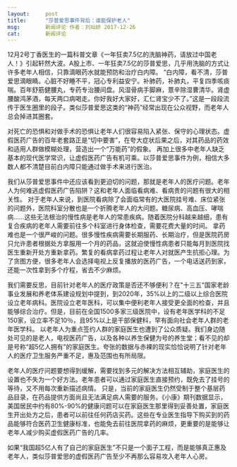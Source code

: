 ```yaml
---
layout:     post
title:      "莎普爱思事件背后：谁能保护老人"
msg:		新闻评论 作者：刘灿娇 2017-12-26
cat:		新闻评论
---
```


12月2号丁香医生的一篇科普文章《一年狂卖7.5亿的洗脑神药，请放过中国老人！》引起轩然大波。A股上市、一年狂卖7.5亿的莎普爱思，几乎用洗脑的方式让许多老年人相信，只靠滴眼药水就能预防和治疗白内障。
“白内障，看不清，莎普爱思滴眼睛。心脏不好睡不平，冠心专利益安宁。补肺药，补肺丸，平复四季咳痰喘。百年舒筋健腰丸，专药专治腰间盘。风湿骨病手脚麻，薏辛除湿曹清华。肾虚腰酸鸿茅酒，每天两口病喝走。你好我好大家好，汇仁肾宝少不了。”这是一段段流传于医生圈里的段子。类似莎普爱思这类的“神药”经常出现在公众视野，而老年人总会掉进其圈套。

对死亡的恐惧和对做手术的恐惧让老年人们很容易陷入紧张、保守的心理状态。虚假医药广告的百年老套路正是“切中要害”，在夸大症状后果之后，对其药品的药效和适用人群做模糊处理，营造出一个“万能药”的假象。
再加上很多中老年人缺乏基本的现代医学常识，让虚假医药广告有机可乘。以莎普爱思事件为例，相信大多数人都不清楚目前白内障只能通过做手术来进行医治。

我们从莎普爱思事件中还应该看到更迫切的问题，那就是老年人的医疗问题。老年人为何难逃虚假医药广告陷阱？这和老年人面临看病难、看病贵的问题有很大的相关性。
对于老年人来说，到医院看病除了会面临常有的大医院挂号难、床位紧张的问题外，医院科室分散也是一个折腾老年人的大问题。糖尿病、高血压、哮喘病……这些无法根治的慢性病是老年人的常患疾病。随着医院分科越来越细，患有复合疾病的老年人需要前往多个科室进行身体检查，需要花费大量的时间。
拿药难也是一个很严峻的问题。很多慢性疾病需要长期服药、长期治疗，但是医院药房只允许患者根据处方拿服用一个月的药品，这就迫使慢性病患者只能每月到医院找医生重新开处方重新拿药。繁复的看病拿药过程让老年人对就医产生抗拒心理。为了贪图方便，很多老年人会选择电视上反复播放的医药广告，一个电话送药到家，还能一次性拿到多个疗程，省去不少麻烦。

我们需要反思，目前针对老年人的医疗政策是否还不够便利？在"十三五"国家老龄事业发展和养老体系建设规划中提到，到2020年，35%以上的二级以上综合医院设立老年病科。医院设立老年医科，可以集中便利老年人接受更全面的检查，并且能够综合治疗。但是，目前在全国1500多家三级医院中，设有老年医学科的不足150家，设立率不足10％，且95%以上是干部保健科，罕有面向社会老年人群的老年医学科。
以老年人为重点签约人群的家庭医生也遭到了公众质疑。我们身边随处可见的是老人，电视医药广告，以及各种以养生保健为号的养生堂；看不见的却是号称“超5亿人拥有”的家庭医生。夸张的数据与赤裸的现实恰恰说明了针对老年人的医疗卫生服务严重不足，惠及范围也有所局限。

老年人的医疗问题要想得到缓解，需要找到多元的解决方法相互辅助，家庭医生的设置也不失为一个好方法。老年患者可以通过家庭医生直接预约，既免去了挂号的等待，又不用每次重新描述病情。
只是，当前的家庭医生仍然受制于整个基层药品目录，在药品提供方面尚且无法满足病人需要的服务。《小康》期刊数据显示，美国居民中约有80%-90%的健康问题可以在家庭医生那里得到妥善处置，家庭医生开出处方之后，患者可以前往任何药店买药。这些在专业医生指导下购买到的药品能够符合医药卫生健康标准，也能免去前往医院拿药的麻烦，更重要的是能够让老年人减少购买虚假医药广告的几率。

如果“我国超5亿人有了自己的家庭医生”不只是一个面子工程，而是能够真正惠及老年人，类似莎普爱思的虚假医药广告至少不再那么容易攻入老年人心房。
